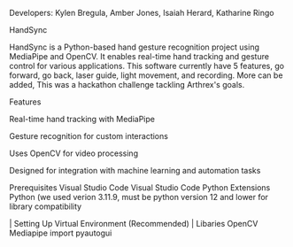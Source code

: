 Developers: Kylen Bregula, Amber Jones, Isaiah Herard, Katharine Ringo

HandSync

HandSync is a Python-based hand gesture recognition project using MediaPipe and OpenCV. It enables real-time hand tracking and gesture control for various applications. This software currently have 5 features, go forward, go back, laser guide, light movement, and recording. More can be added, This was a hackathon challenge tackling Arthrex's goals.

Features

Real-time hand tracking with MediaPipe

Gesture recognition for custom interactions

Uses OpenCV for video processing

Designed for integration with machine learning and automation tasks

Prerequisites
Visual Studio Code
Visual Studio Code Python Extensions
Python (we used verion 3.11.9, must be python version 12 and lower for library compatibility

| Setting Up Virtual Environment (Recommended) |
Libaries 
OpenCV
Mediapipe
import pyautogui


